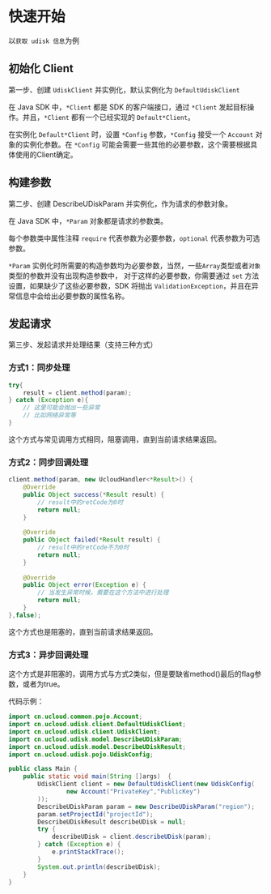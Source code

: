 # 快速开始

以`获取 udisk 信息`为例

## 初始化 Client

第一步、创建 `UdiskClient` 并实例化，默认实例化为 `DefaultUdiskClient`

在 Java SDK 中，`*Client` 都是 SDK 的客户端接口，通过 `*Client` 发起目标操作。并且，`*Client` 都有一个已经实现的 `Default*Client`。

在实例化 `Default*Client` 时，设置 `*Config` 参数，`*Config` 接受一个 `Account` 对象的实例化参数。在 `*Config` 可能会需要一些其他的必要参数，这个需要根据具体使用的Client确定。

## 构建参数

第二步、创建 DescribeUDiskParam 并实例化，作为请求的参数对象。

在 Java SDK 中，`*Param` 对象都是请求的参数类。

每个参数类中属性注释 `require` 代表参数为必要参数，`optional` 代表参数为可选参数。

`*Param` 实例化时所需要的构造参数均为必要参数，当然，一些`Array`类型或者`对象`类型的参数并没有出现构造参数中，
对于这样的必要参数，你需要通过 `set` 方法设置，如果缺少了这些必要参数，SDK 将抛出 `ValidationException`，并且在异常信息中会给出必要参数的属性名称。

## 发起请求

第三步、发起请求并处理结果（支持三种方式）

### 方式1：同步处理

```java
try{
    result = client.method(param);
} catch (Exception e){
    // 这里可能会抛出一些异常
    // 比如网络异常等
}
```

这个方式与常见调用方式相同，阻塞调用，直到当前请求结果返回。

### 方式2：同步回调处理

```java
client.method(param, new UcloudHandler<*Result>() {
    @Override
    public Object success(*Result result) {
        // result中的retCode为0时
        return null;
    }
                                               
    @Override
    public Object failed(*Result result) {
        // result中的retCode不为0时
        return null;
    }
                                               
    @Override
    public Object error(Exception e) {
        // 当发生异常时候，需要在这个方法中进行处理
        return null;
    }
},false);
```

这个方式也是阻塞的，直到当前请求结果返回。

### 方式3：异步回调处理    

这个方式是非阻塞的，调用方式与方式2类似，但是要缺省method()最后的flag参数，或者为true。

代码示例：

```java
import cn.ucloud.common.pojo.Account;
import cn.ucloud.udisk.client.DefaultUdiskClient;
import cn.ucloud.udisk.client.UdiskClient;
import cn.ucloud.udisk.model.DescribeUDiskParam;
import cn.ucloud.udisk.model.DescribeUDiskResult;
import cn.ucloud.udisk.pojo.UdiskConfig;

public class Main {
    public static void main(String []args)  {
        UdiskClient client = new DefaultUdiskClient(new UdiskConfig(
                new Account("PrivateKey","PublicKey")
        ));
        DescribeUDiskParam param = new DescribeUDiskParam("region");
        param.setProjectId("projectId");
        DescribeUDiskResult describeUDisk = null;
        try {
            describeUDisk = client.describeUDisk(param);
        } catch (Exception e) {
            e.printStackTrace();
        }
        System.out.println(describeUDisk);
    }
}
```
